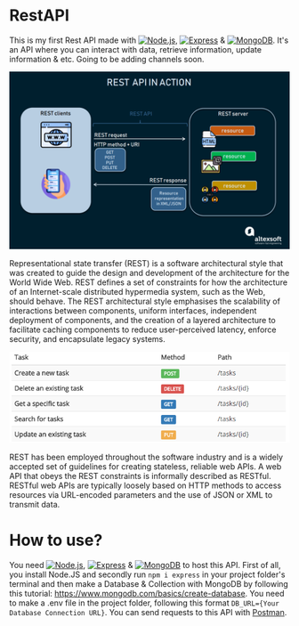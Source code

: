 # RestAPI

This is my first Rest API made with [![Node.js](https://img.shields.io/badge/-Node.js-000?&logo=node.js)](https://www.nodejs.org), [![Express](https://img.shields.io/badge/-Express-000?&logo=Express)](https://expressjs.com) & [![MongoDB](https://img.shields.io/badge/-MongoDB-000?&logo=MongoDB)](https://www.mongodb.com). It's an API where you can interact with data, retrieve information, update information & etc. Going to be adding channels soon.

<img src="https://raw.githubusercontent.com/xShamir/RestAPI/master/RestAPI-Design.png"/>

Representational state transfer (REST) is a software architectural style that was created to guide the design and development of the architecture for the World Wide Web. REST defines a set of constraints for how the architecture of an Internet-scale distributed hypermedia system, such as the Web, should behave. The REST architectural style emphasises the scalability of interactions between components, uniform interfaces, independent deployment of components, and the creation of a layered architecture to facilitate caching components to reduce user-perceived latency, enforce security, and encapsulate legacy systems.

<img src="https://raw.githubusercontent.com/xShamir/RestAPI/master/RestAPI-Methods.png" width="1184px"/>

REST has been employed throughout the software industry and is a widely accepted set of guidelines for creating stateless, reliable web APIs. A web API that obeys the REST constraints is informally described as RESTful. RESTful web APIs are typically loosely based on HTTP methods to access resources via URL-encoded parameters and the use of JSON or XML to transmit data.

# How to use?

You need [![Node.js](https://img.shields.io/badge/-Node.js-000?&logo=node.js)](https://www.nodejs.org), [![Express](https://img.shields.io/badge/-Express-000?&logo=Express)](https://expressjs.com) & [![MongoDB](https://img.shields.io/badge/-MongoDB-000?&logo=MongoDB)](https://www.mongodb.com) to host this API. First of all, you install Node.JS and secondly run ```npm i express``` in your project folder's terminal and then make a Database & Collection with MongoDB by following this tutorial: https://www.mongodb.com/basics/create-database. You need to make a .env file in the project folder, following this format ```DB_URL={Your Database Connection URL}```. You can send requests to this API with [Postman](https://www.postman.com/product/api-client/).